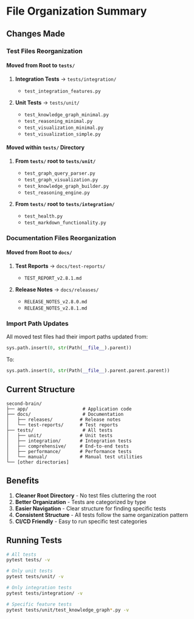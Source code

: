 # File Organization Summary

## Changes Made

### Test Files Reorganization

#### Moved from Root to `tests/`
1. **Integration Tests** → `tests/integration/`
   - `test_integration_features.py`

2. **Unit Tests** → `tests/unit/`
   - `test_knowledge_graph_minimal.py`
   - `test_reasoning_minimal.py`
   - `test_visualization_minimal.py`
   - `test_visualization_simple.py`

#### Moved within `tests/` Directory
1. **From `tests/` root to `tests/unit/`**
   - `test_graph_query_parser.py`
   - `test_graph_visualization.py`
   - `test_knowledge_graph_builder.py`
   - `test_reasoning_engine.py`

2. **From `tests/` root to `tests/integration/`**
   - `test_health.py`
   - `test_markdown_functionality.py`

### Documentation Files Reorganization

#### Moved from Root to `docs/`
1. **Test Reports** → `docs/test-reports/`
   - `TEST_REPORT_v2.8.1.md`

2. **Release Notes** → `docs/releases/`
   - `RELEASE_NOTES_v2.8.0.md`
   - `RELEASE_NOTES_v2.8.1.md`

### Import Path Updates

All moved test files had their import paths updated from:
```python
sys.path.insert(0, str(Path(__file__).parent))
```

To:
```python
sys.path.insert(0, str(Path(__file__).parent.parent.parent))
```

## Current Structure

```
second-brain/
├── app/                    # Application code
├── docs/                   # Documentation
│   ├── releases/          # Release notes
│   └── test-reports/      # Test reports
├── tests/                  # All tests
│   ├── unit/              # Unit tests
│   ├── integration/       # Integration tests
│   ├── comprehensive/     # End-to-end tests
│   ├── performance/       # Performance tests
│   └── manual/            # Manual test utilities
└── [other directories]
```

## Benefits

1. **Cleaner Root Directory** - No test files cluttering the root
2. **Better Organization** - Tests are categorized by type
3. **Easier Navigation** - Clear structure for finding specific tests
4. **Consistent Structure** - All tests follow the same organization pattern
5. **CI/CD Friendly** - Easy to run specific test categories

## Running Tests

```bash
# All tests
pytest tests/ -v

# Only unit tests
pytest tests/unit/ -v

# Only integration tests
pytest tests/integration/ -v

# Specific feature tests
pytest tests/unit/test_knowledge_graph*.py -v
```